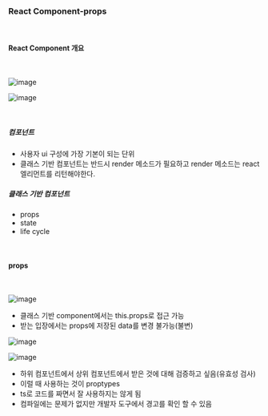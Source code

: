 ### React Component-props

<br>

#### React Component 개요

<br>

![image](https://user-images.githubusercontent.com/77482972/152473249-8c2c1d67-54e5-41c1-85af-ff017bd1607f.png)

![image](https://user-images.githubusercontent.com/77482972/152473466-c6170ab6-c224-44d8-877c-003968953d2a.png)

<br>

##### 컴포넌트
- 사용자 ui 구성에 가장 기본이 되는 단위
- 클래스 기반 컴포넌트는 반드시 render 메소드가 필요하고 render 메소드는 react 엘리먼트를 리턴해야한다.

##### 클래스 기반 컴포넌트
- props
- state
- life cycle

<br>

#### props

<br>

![image](https://user-images.githubusercontent.com/77482972/152475725-ce26bca4-982b-45db-bffc-a598d82f1d51.png)

- 클래스 기반 component에서는 this.props로 접근 가능
- 받는 입장에서는 props에 저장된 data를 변경 불가능(불변)

![image](https://user-images.githubusercontent.com/77482972/152476212-2cd1c045-7c0b-4e07-bea4-0aae6302808c.png)

![image](https://user-images.githubusercontent.com/77482972/152476431-2783878c-14d3-4dd4-b12f-fe224a671fe8.png)

- 하위 컴포넌트에서 상위 컴포넌트에서 받은 것에 대해 검증하고 싶음(유효성 검사)
- 이럴 때 사용하는 것이 proptypes
- ts로 코드를 짜면서 잘 사용하지는 않게 됨
- 컴파일에는 문제가 없지만 개발자 도구에서 경고를 확인 할 수 있음


